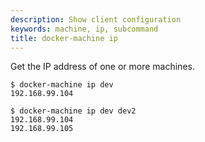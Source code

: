 ```yaml
---
description: Show client configuration
keywords: machine, ip, subcommand
title: docker-machine ip
---
```


Get the IP address of one or more machines.

```none
$ docker-machine ip dev
192.168.99.104

$ docker-machine ip dev dev2
192.168.99.104
192.168.99.105
```